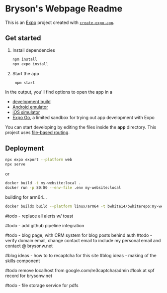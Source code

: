 # Bryson's Webpage Readme

This is an [Expo](https://expo.dev) project created with [`create-expo-app`](https://www.npmjs.com/package/create-expo-app).

## Get started

1. Install dependencies

   ```bash
   npm install
   npx expo install
   ```

2. Start the app

   ```bash
    npm start
   ```

In the output, you'll find options to open the app in a

- [development build](https://docs.expo.dev/develop/development-builds/introduction/)
- [Android emulator](https://docs.expo.dev/workflow/android-studio-emulator/)
- [iOS simulator](https://docs.expo.dev/workflow/ios-simulator/)
- [Expo Go](https://expo.dev/go), a limited sandbox for trying out app development with Expo

You can start developing by editing the files inside the **app** directory. This project uses [file-based routing](https://docs.expo.dev/router/introduction).

## Deployment
   ```bash
   npx expo export --platform web
   npx serve
   ```

   or 
   ```bash
   docker build -t my-website:local .
   docker run -p 80:80 --env-file .env my-website:local
   ```

   building for arm64...
   ```bash
   docker buildx build --platform linux/arm64 -t bwhite14/bwhiterepo:my-website --push .
   ```



#todo - replace all alerts w/ toast

#todo - add github pipeline integration

#todo - blog page, with CRM system for blog posts behind auth
#todo - verify domain email, change contact email to include my personal email and contact @ brysonw.net

#blog ideas - how to to recaptcha for this site
#blog ideas - making of the skills component

#todo remove localhost from google.com/re3captcha/admin
#look at spf record for brysonw.net

#todo - file storage service for pdfs

